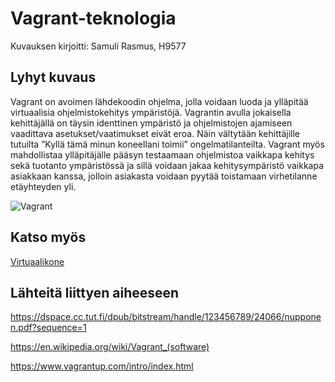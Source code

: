 # Vagrant-teknologia

Kuvauksen kirjoitti: Samuli Rasmus, H9577

## Lyhyt kuvaus

Vagrant on avoimen lähdekoodin ohjelma, jolla voidaan luoda ja ylläpitää virtuaalisia ohjelmistokehitys ympäristöjä. Vagrantin avulla jokaisella kehittäjällä on täysin identtinen ympäristö ja ohjelmistojen ajamiseen vaadittava asetukset/vaatimukset eivät eroa.  Näin vältytään kehittäjille tutuilta ”Kyllä tämä minun koneellani toimii” ongelmatilanteilta. Vagrant myös mahdollistaa ylläpitäjälle pääsyn testaamaan ohjelmistoa vaikkapa kehitys sekä tuotanto ympäristössä ja sillä voidaan jakaa kehitysympäristö vaikkapa asiakkaan kanssa, jolloin asiakasta voidaan pyytää toistamaan virhetilanne etäyhteyden yli.

![Vagrant](http://tech.osteel.me/images/2015/01/25/vagrant.png)

## Katso myös

[Virtuaalikone](https://github.com/JAMKPROJ/TTOS1000-GT0/blob/master/Vagrant-teknologia.md)

## Lähteitä liittyen aiheeseen

https://dspace.cc.tut.fi/dpub/bitstream/handle/123456789/24066/nupponen.pdf?sequence=1

https://en.wikipedia.org/wiki/Vagrant_(software)

https://www.vagrantup.com/intro/index.html

